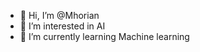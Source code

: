 - 👋 Hi, I’m @Mhorian
- 👀 I’m interested in AI
- 🌱 I’m currently learning Machine learning


<!---
Mhorian/Mhorian is a ✨ special ✨ repository because its `README.md` (this file) appears on your GitHub profile.
You can click the Preview link to take a look at your changes.
--->
